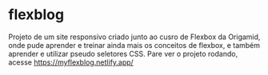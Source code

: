 # flexblog
Projeto de um site responsivo criado junto ao cusro de Flexbox da Origamid, onde pude aprender e treinar ainda mais os conceitos de flexbox, e também aprender e utilizar pseudo seletores CSS.
Pare ver o projeto rodando, acesse https://myflexblog.netlify.app/
